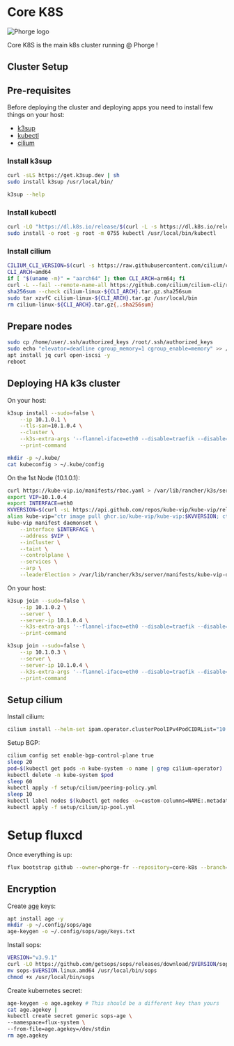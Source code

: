 # Core  K8S

![Phorge logo](https://avatars.githubusercontent.com/u/187407936?s=200&v=4)

Core K8S is the main k8s cluster running @ Phorge !

## Cluster Setup

## Pre-requisites

Before deploying the cluster and deploying apps you need to install few things on your host:

- [k3sup](https://github.com/alexellis/k3sup)
- [kubectl](https://kubernetes.io/docs/tasks/tools/install-kubectl-linux/)
- [cilium](https://cilium.io/)

### Install k3sup

```bash
curl -sLS https://get.k3sup.dev | sh
sudo install k3sup /usr/local/bin/

k3sup --help
```

### Install kubectl

```bash
curl -LO "https://dl.k8s.io/release/$(curl -L -s https://dl.k8s.io/release/stable.txt)/bin/linux/amd64/kubectl"
sudo install -o root -g root -m 0755 kubectl /usr/local/bin/kubectl
```

### Install cilium

```bash
CILIUM_CLI_VERSION=$(curl -s https://raw.githubusercontent.com/cilium/cilium-cli/main/stable.txt)
CLI_ARCH=amd64
if [ "$(uname -m)" = "aarch64" ]; then CLI_ARCH=arm64; fi
curl -L --fail --remote-name-all https://github.com/cilium/cilium-cli/releases/download/${CILIUM_CLI_VERSION}/cilium-linux-${CLI_ARCH}.tar.gz{,.sha256sum}
sha256sum --check cilium-linux-${CLI_ARCH}.tar.gz.sha256sum
sudo tar xzvfC cilium-linux-${CLI_ARCH}.tar.gz /usr/local/bin
rm cilium-linux-${CLI_ARCH}.tar.gz{,.sha256sum}
```

## Prepare nodes

```bash
sudo cp /home/user/.ssh/authorized_keys /root/.ssh/authorized_keys
sudo echo "elevator=deadline cgroup_memory=1 cgroup_enable=memory" >> /boot/firmware/cmdline.txt # Only on raspberry pi
apt install jq curl open-iscsi -y
reboot
```
## Deploying HA k3s cluster

On your host:

```bash
k3sup install --sudo=false \
    --ip 10.1.0.1 \
    --tls-san=10.1.0.4 \
    --cluster \
    --k3s-extra-args '--flannel-iface=eth0 --disable=traefik --disable=servicelb --disable=local-storage --flannel-backend=none --disable-network-policy --node-ip=10.1.0.1 --cluster-cidr=10.42.0.0/16 --service-cidr=10.43.0.0/16' \
    --print-command

mkdir -p ~/.kube/
cat kubeconfig > ~/.kube/config
```

On the 1st Node (10.1.0.1):

```bash
curl https://kube-vip.io/manifests/rbac.yaml > /var/lib/rancher/k3s/server/manifests/kube-vip-rbac.yaml
export VIP=10.1.0.4
export INTERFACE=eth0
KVVERSION=$(curl -sL https://api.github.com/repos/kube-vip/kube-vip/releases | jq -r ".[0].name")
alias kube-vip="ctr image pull ghcr.io/kube-vip/kube-vip:$KVVERSION; ctr run --rm --net-host ghcr.io/kube-vip/kube-vip:$KVVERSION vip /kube-vip"
kube-vip manifest daemonset \
    --interface $INTERFACE \
    --address $VIP \
    --inCluster \
    --taint \
    --controlplane \
    --services \
    --arp \
    --leaderElection > /var/lib/rancher/k3s/server/manifests/kube-vip-ds.yaml
```

On your host:

```bash
k3sup join --sudo=false \
    --ip 10.1.0.2 \
    --server \
    --server-ip 10.1.0.4 \
    --k3s-extra-args '--flannel-iface=eth0 --disable=traefik --disable=servicelb --disable=local-storage --flannel-backend=none --disable-network-policy --node-ip=10.1.0.2 --cluster-cidr=10.42.0.0/16 --service-cidr=10.43.0.0/16' \
    --print-command

k3sup join --sudo=false \
    --ip 10.1.0.3 \
    --server \
    --server-ip 10.1.0.4 \
    --k3s-extra-args '--flannel-iface=eth0 --disable=traefik --disable=servicelb --disable=local-storage --flannel-backend=none --disable-network-policy --node-ip=10.1.0.3 --cluster-cidr=10.42.0.0/16 --service-cidr=10.43.0.0/16' \
    --print-command
```

## Setup cilium

Install cilium:

```bash
cilium install --helm-set ipam.operator.clusterPoolIPv4PodCIDRList="10.42.0.0/16" --helm-set ipam.operator.clusterPoolIPv4MaskSize=24 --helm-set envoy.enabled=false
```

Setup BGP:

```bash
cilium config set enable-bgp-control-plane true
sleep 20
pod=$(kubectl get pods -n kube-system -o name | grep cilium-operator)
kubectl delete -n kube-system $pod
sleep 60
kubectl apply -f setup/cilium/peering-policy.yml
sleep 10
kubectl label nodes $(kubectl get nodes -o=custom-columns=NAME:.metadata.name --no-headers) bgp-policy=default
kubectl apply -f setup/cilium/ip-pool.yml
```

# Setup fluxcd

Once everything is up:

```bash
flux bootstrap github --owner=phorge-fr --repository=core-k8s --branch=main --path=cluster/core
```

## Encryption

Create [age](https://age-encryption.org/) keys:

```bash
apt install age -y
mkdir -p ~/.config/sops/age
age-keygen -o ~/.config/sops/age/keys.txt
```

Install sops:

```bash
VERSION="v3.9.1"
curl -LO https://github.com/getsops/sops/releases/download/$VERSION/sops-$VERSION.linux.amd64
mv sops-$VERSION.linux.amd64 /usr/local/bin/sops
chmod +x /usr/local/bin/sops
```

Create kubernetes secret:

```bash
age-keygen -o age.agekey # This should be a different key than yours
cat age.agekey |
kubectl create secret generic sops-age \
--namespace=flux-system \
--from-file=age.agekey=/dev/stdin
rm age.agekey
```